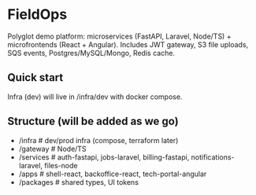 # FieldOps

Polyglot demo platform: microservices (FastAPI, Laravel, Node/TS) + microfrontends (React + Angular).
Includes JWT gateway, S3 file uploads, SQS events, Postgres/MySQL/Mongo, Redis cache.

## Quick start

Infra (dev) will live in /infra/dev with docker compose.

## Structure (will be added as we go)

- /infra # dev/prod infra (compose, terraform later)
- /gateway # Node/TS
- /services # auth-fastapi, jobs-laravel, billing-fastapi, notifications-laravel, files-node
- /apps # shell-react, backoffice-react, tech-portal-angular
- /packages # shared types, UI tokens
